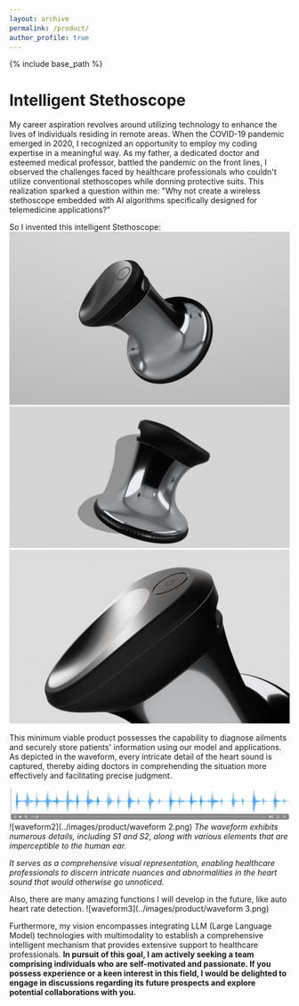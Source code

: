 ```yaml
---
layout: archive
permalink: /product/
author_profile: true
---
```


{% include base_path %}

# Intelligent Stethoscope

My career aspiration revolves around utilizing technology to enhance the lives of individuals residing in remote areas. When the COVID-19 pandemic emerged in 2020, I recognized an opportunity to employ my coding expertise in a meaningful way. As my father, a dedicated doctor and esteemed medical professor, battled the pandemic on the front lines, I observed the challenges faced by healthcare professionals who couldn't utilize conventional stethoscopes while donning protective suits. This realization sparked a question within me: "Why not create a wireless stethoscope embedded with AI algorithms specifically designed for telemedicine applications?"

So I invented this intelligent Stethoscope:
![Intelligent Stethoscope 1](../images/product/stethoscope1.jpg)
![Intelligent Stethoscope 2](../images/product/stethoscope2.jpg)
![Intelligent Stethoscope 3](../images/product/stethoscope3.jpg)


This minimum viable product possesses the capability to diagnose ailments and securely store patients' information using our model and applications. As depicted in the waveform, every intricate detail of the heart sound is captured, thereby aiding doctors in comprehending the situation more effectively and facilitating precise judgment.

![waveform](../images/product/waveform.png)
![waveform2](../images/product/waveform 2.png)
*The waveform exhibits numerous details, including S1 and S2, along with various elements that are imperceptible to the human ear.*

*It serves as a comprehensive visual representation, enabling healthcare professionals to discern intricate nuances and abnormalities in the heart sound that would otherwise go unnoticed.*

Also, there are many amazing functions I will develop in the future, like auto heart rate detection. 
![waveform3](../images/product/waveform 3.png)

Furthermore, my vision encompasses integrating LLM (Large Language Model) technologies with multimodality to establish a comprehensive intelligent mechanism that provides extensive support to healthcare professionals. **In pursuit of this goal, I am actively seeking a team comprising individuals who are self-motivated and passionate. If you possess experience or a keen interest in this field, I would be delighted to engage in discussions regarding its future prospects and explore potential collaborations with you.**










